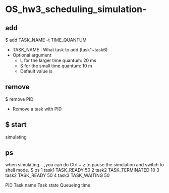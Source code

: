 # OS_hw3_scheduling_simulation-

## add 
$ add TASK_NAME -t TIME_QUANTUM
- TASK_NAME : What task to add  (task1~task6)
- Optional argument 
    - L for the larger time quantum: 20 ms
    - S for the small time quantum: 10 m
    - Default value is 
    
## remove
$ remove PID
- Remove a task with PID

## $ start
simulating

## ps
when simulating… ,you can do Ctrl + z to pause the simulation and switch to shell mode.
$ ps 
1    task1    TASK_READY         50 
2    task2    TASK_TERMINATED    10 
3    task2    TASK_READY         50
4    task3    TASK_WAITING       50

PID Task name
Task state Queueing time
